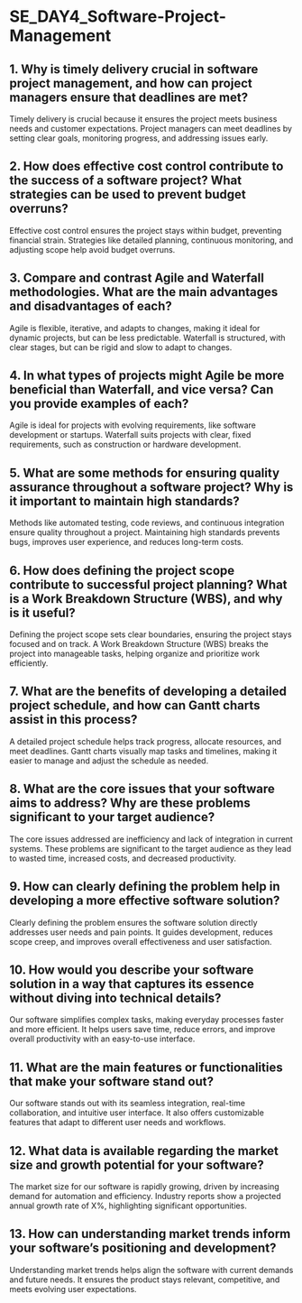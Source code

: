 # SE_DAY4_Software-Project-Management
## 1. Why is timely delivery crucial in software project management, and how can project managers ensure that deadlines are met?
Timely delivery is crucial because it ensures the project meets business needs and customer expectations. Project managers can meet deadlines by setting clear goals, monitoring progress, and addressing issues early.

## 2. How does effective cost control contribute to the success of a software project? What strategies can be used to prevent budget overruns?
Effective cost control ensures the project stays within budget, preventing financial strain. Strategies like detailed planning, continuous monitoring, and adjusting scope help avoid budget overruns.

## 3. Compare and contrast Agile and Waterfall methodologies. What are the main advantages and disadvantages of each?
Agile is flexible, iterative, and adapts to changes, making it ideal for dynamic projects, but can be less predictable. Waterfall is structured, with clear stages, but can be rigid and slow to adapt to changes.

## 4. In what types of projects might Agile be more beneficial than Waterfall, and vice versa? Can you provide examples of each?
Agile is ideal for projects with evolving requirements, like software development or startups. Waterfall suits projects with clear, fixed requirements, such as construction or hardware development.

## 5. What are some methods for ensuring quality assurance throughout a software project? Why is it important to maintain high standards?
Methods like automated testing, code reviews, and continuous integration ensure quality throughout a project. Maintaining high standards prevents bugs, improves user experience, and reduces long-term costs.

## 6. How does defining the project scope contribute to successful project planning? What is a Work Breakdown Structure (WBS), and why is it useful?
Defining the project scope sets clear boundaries, ensuring the project stays focused and on track. A Work Breakdown Structure (WBS) breaks the project into manageable tasks, helping organize and prioritize work efficiently.

## 7. What are the benefits of developing a detailed project schedule, and how can Gantt charts assist in this process?
A detailed project schedule helps track progress, allocate resources, and meet deadlines. Gantt charts visually map tasks and timelines, making it easier to manage and adjust the schedule as needed.

## 8. What are the core issues that your software aims to address? Why are these problems significant to your target audience?
The core issues addressed are inefficiency and lack of integration in current systems. These problems are significant to the target audience as they lead to wasted time, increased costs, and decreased productivity.

## 9. How can clearly defining the problem help in developing a more effective software solution?
Clearly defining the problem ensures the software solution directly addresses user needs and pain points. It guides development, reduces scope creep, and improves overall effectiveness and user satisfaction.

## 10. How would you describe your software solution in a way that captures its essence without diving into technical details?
Our software simplifies complex tasks, making everyday processes faster and more efficient. It helps users save time, reduce errors, and improve overall productivity with an easy-to-use interface.

## 11. What are the main features or functionalities that make your software stand out?
Our software stands out with its seamless integration, real-time collaboration, and intuitive user interface. It also offers customizable features that adapt to different user needs and workflows.

## 12. What data is available regarding the market size and growth potential for your software?
The market size for our software is rapidly growing, driven by increasing demand for automation and efficiency. Industry reports show a projected annual growth rate of X%, highlighting significant opportunities.

## 13. How can understanding market trends inform your software’s positioning and development?
Understanding market trends helps align the software with current demands and future needs. It ensures the product stays relevant, competitive, and meets evolving user expectations.
